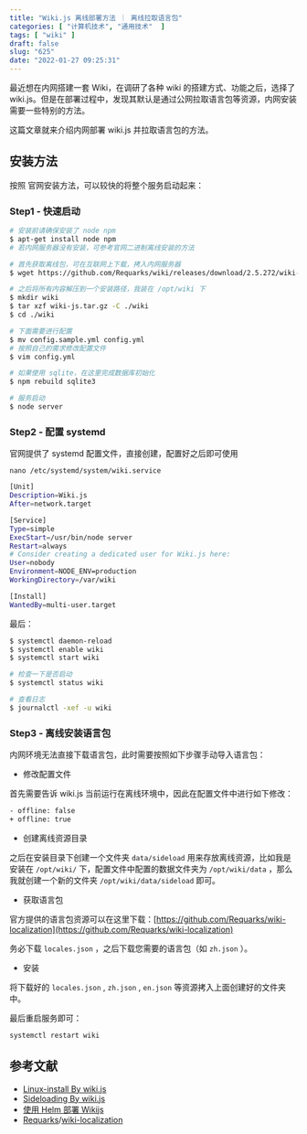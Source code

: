 ```yaml
---
title: "Wiki.js 离线部署方法 ｜ 离线拉取语言包"
categories: [ "计算机技术", "通用技术"  ]
tags: [ "wiki" ]
draft: false
slug: "625"
date: "2022-01-27 09:25:31"
---
```


最近想在内网搭建一套 Wiki，在调研了各种 wiki 的搭建方式、功能之后，选择了 wiki.js。但是在部署过程中，发现其默认是通过公网拉取语言包等资源，内网安装需要一些特别的方法。

这篇文章就来介绍内网部署 wiki.js 并拉取语言包的方法。

## 安装方法

按照 官网安装方法，可以较快的将整个服务启动起来：

### Step1 - 快速启动

```bash
# 安装前请确保安装了 node npm
$ apt-get install node npm
# 若内网服务器没有安装，可参考官网二进制离线安装的方法

# 首先获取离线包，可在互联网上下载，拷入内网服务器
$ wget https://github.com/Requarks/wiki/releases/download/2.5.272/wiki-js.tar.gz

# 之后将所有内容解压到一个安装路径，我装在 /opt/wiki 下
$ mkdir wiki
$ tar xzf wiki-js.tar.gz -C ./wiki
$ cd ./wiki

# 下面需要进行配置
$ mv config.sample.yml config.yml
# 按照自己的需求修改配置文件
$ vim config.yml 

# 如果使用 sqlite，在这里完成数据库初始化
$ npm rebuild sqlite3

# 服务启动
$ node server
```

### Step2 - 配置 systemd

官网提供了 systemd 配置文件，直接创建，配置好之后即可使用

`nano /etc/systemd/system/wiki.service`

```bash
[Unit]
Description=Wiki.js
After=network.target

[Service]
Type=simple
ExecStart=/usr/bin/node server
Restart=always
# Consider creating a dedicated user for Wiki.js here:
User=nobody
Environment=NODE_ENV=production
WorkingDirectory=/var/wiki

[Install]
WantedBy=multi-user.target
```

最后：

```bash
$ systemctl daemon-reload
$ systemctl enable wiki
$ systemctl start wiki

# 检查一下是否启动
$ systemctl status wiki

# 查看日志
$ journalctl -xef -u wiki
```

### Step3 - 离线安装语言包

内网环境无法直接下载语言包，此时需要按照如下步骤手动导入语言包：

- 修改配置文件

首先需要告诉 wiki.js 当前运行在离线环境中，因此在配置文件中进行如下修改：

```bash
- offline: false
+ offline: true
```

- 创建离线资源目录

之后在安装目录下创建一个文件夹 `data/sideload`  用来存放离线资源，比如我是安装在 `/opt/wiki/` 下，配置文件中配置的数据文件夹为 `/opt/wiki/data` ，那么我就创建一个新的文件夹 `/opt/wiki/data/sideload` 即可。

- 获取语言包

官方提供的语言包资源可以在这里下载：[https://github.com/Requarks/wiki-localization](https://github.com/Requarks/wiki-localization)

务必下载 `locales.json`  ，之后下载您需要的语言包（如 `zh.json` ）。

- 安装

将下载好的 `locales.json` , `zh.json` , `en.json` 等资源拷入上面创建好的文件夹中。

最后重启服务即可：

```bash
systemctl restart wiki
```

## 参考文献

- [Linux-install By wiki.js](https://docs.requarks.io/install/linux)
- [Sideloading By wiki.js](https://docs.requarks.io/install/sideload)
- [使用 Helm 部署 Wikijs](https://xie.infoq.cn/article/3b0a92bf1da6134884f2a3cbe)
- [Requarks](https://github.com/Requarks)/[wiki-localization](https://github.com/Requarks/wiki-localization)